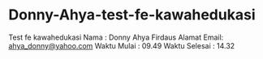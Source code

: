 # Donny-Ahya-test-fe-kawahedukasi
Test fe kawahedukasi
Nama : Donny Ahya Firdaus
Alamat Email: ahya_donny@yahoo.com
Waktu Mulai : 09.49
Waktu Selesai : 14.32

